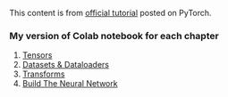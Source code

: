 This content is from [official tutorial](https://pytorch.org/tutorials/index.html) posted on PyTorch.

### My version of Colab notebook for each chapter
1. [Tensors](https://colab.research.google.com/drive/1hczrsOdMHy8dce6JcJwx04J6fhIkgzLn?usp=sharing)
2. [Datasets & Dataloaders](https://colab.research.google.com/drive/1a20QnCa9WFogfAuWsnksuZb7UJ9sV1sY?usp=sharing)
3. [Transforms](https://colab.research.google.com/drive/1d37DmdIhiFCR8AGlSeSpKcUGwkebD9fJ?usp=sharing)
4. [Build The Neural Network](https://colab.research.google.com/drive/1m8FCICgtF5XcSv8Bb8L4ivGjNmNkXijs?usp=sharing)